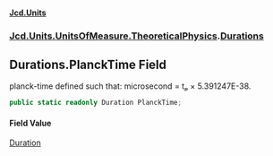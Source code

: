 #### [Jcd.Units](index 'index')
### [Jcd.Units.UnitsOfMeasure.TheoreticalPhysics](Jcd.Units.UnitsOfMeasure.TheoreticalPhysics 'Jcd.Units.UnitsOfMeasure.TheoreticalPhysics').[Durations](Durations 'Jcd.Units.UnitsOfMeasure.TheoreticalPhysics.Durations')

## Durations.PlanckTime Field

planck-time defined such that:  microsecond = tₚ × 5.391247E-38.

```csharp
public static readonly Duration PlanckTime;
```

#### Field Value
[Duration](Duration 'Jcd.Units.UnitTypes.Duration')